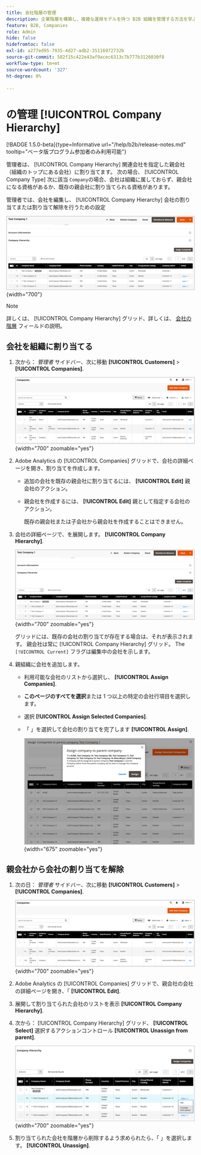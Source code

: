 ```yaml
---
title: 会社階層の管理
description: 企業階層を構築し、複雑な運用モデルを持つ B2B 組織を管理する方法を学ぶ
feature: B2B, Companies
role: Admin
hide: false
hidefromtoc: false
exl-id: a277ed95-7935-4d27-adb2-35116972732b
source-git-commit: 582f15c422e43af9acec6313c7b777b3126030f8
workflow-type: tm+mt
source-wordcount: '327'
ht-degree: 0%

---
```


# の管理 [!UICONTROL Company Hierarchy]

[!BADGE 1.5.0-beta]{type=Informative url="/help/b2b/release-notes.md" tooltip="ベータ版プログラム参加者のみ利用可能"}

管理者は、 [!UICONTROL Company Hierarchy] 関連会社を指定した親会社（組織のトップにある会社）に割り当てます。 次の場合、 [!UICONTROL Company Type] 次に該当 `Company`の場合、会社は組織に属しておらず、親会社になる資格があるか、既存の親会社に割り当てられる資格があります。

管理者では、会社を編集し、 [!UICONTROL Company Hierarchy] 会社の割り当てまたは割り当て解除を行うための設定

![会社階層グリッド](./assets/company-detail-hierarchy-current-flag.png){width="700"}

>[!NOTE]
>
>詳しくは、 [!UICONTROL Company Hierarchy] グリッド、詳しくは、 [会社の階層](account-company-create.md#company-hierarchy) フィールドの説明。

## 会社を組織に割り当てる

1. 次から： _管理者_ サイドバー、次に移動 **[!UICONTROL Customers]** > **[!UICONTROL Companies]**.

   ![企業グリッド](./assets/companies-grid-view.png){width="700" zoomable="yes"}

1. Adobe Analytics の [!UICONTROL Companies] グリッドで、会社の詳細ページを開き、割り当てを作成します。

   - 追加の会社を既存の親会社に割り当てるには、 **[!UICONTROL Edit]** 親会社のアクション。
   - 親会社を作成するには、 **[!UICONTROL Edit]** 親として指定する会社のアクション。

     既存の親会社または子会社から親会社を作成することはできません。

1. 会社の詳細ページで、を展開します。 **[!UICONTROL Company Hierarchy]**.

   ![会社階層グリッド](./assets/company-detail-hierarchy-current-flag.png){width="700" zoomable="yes"}

   グリッドには、既存の会社の割り当てが存在する場合は、それが表示されます。 親会社は常に [!UICONTROL Company Hierarchy] グリッド。 The `[!UICONTROL Current]` フラグは編集中の会社を示します。

1. 親組織に会社を追加します。

   - 利用可能な会社のリストから選択し、 **[!UICONTROL Assign Companies]**.

   - **このページのすべてを選択**&#x200B;または 1 つ以上の特定の会社行項目を選択します。

   - 選択 **[!UICONTROL Assign Selected Companies]**.

   - 「 」を選択して会社の割り当てを完了します **[!UICONTROL Assign]**.

     ![会社を組織に割り当て](./assets/assign-selected-companies-hierarchy.png){width="675" zoomable="yes"}

## 親会社から会社の割り当てを解除

1. 次の日： _管理者_ サイドバー、次に移動 **[!UICONTROL Customers]** > **[!UICONTROL Companies]**.

   ![企業グリッド](./assets/companies-grid-view.png){width="700" zoomable="yes"}

1. Adobe Analytics の [!UICONTROL Companies] グリッドで、親会社の会社の詳細ページを開き、「 **[!UICONTROL Edit]**.

1. 展開して割り当てられた会社のリストを表示 **[!UICONTROL Company Hierarchy]**.

1. 次から： [!UICONTROL Company Hierarchy] グリッド、 **[!UICONTROL Select]** 選択するアクションコントロール **[!UICONTROL Unassign from parent]**.

   ![親組織から会社の割り当てを解除](./assets/company-hierarchy-grid-unassign.png){width="700" zoomable="yes"}

1. 割り当てられた会社を階層から削除するよう求められたら、「 」を選択します。 **[!UICONTROL Unassign]**.
